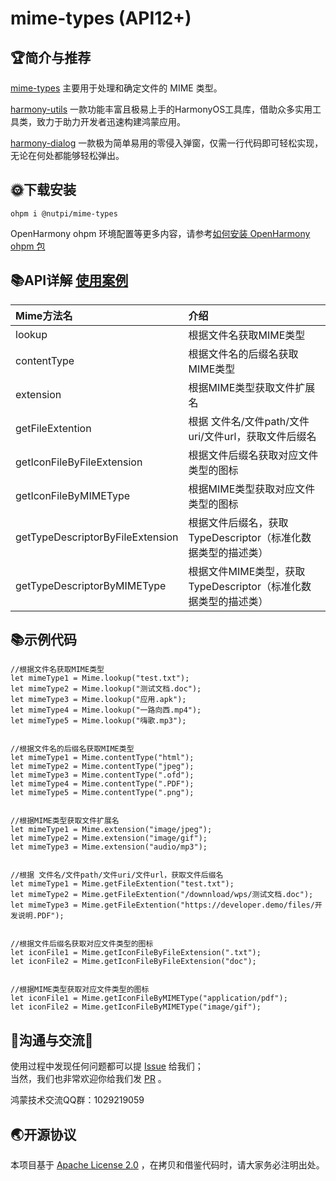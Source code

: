 # mime-types (API12+)

## 🏆简介与推荐

[mime-types](https://ohpm.openharmony.cn/#/cn/detail/@nutpi%2Fmime-types)
主要用于处理和确定文件的 MIME 类型。

[harmony-utils](https://ohpm.openharmony.cn/#/cn/detail/@pura%2Fharmony-utils)
一款功能丰富且极易上手的HarmonyOS工具库，借助众多实用工具类，致力于助力开发者迅速构建鸿蒙应用。

[harmony-dialog](https://ohpm.openharmony.cn/#/cn/detail/@pura%2Fharmony-dialog)
一款极为简单易用的零侵入弹窗，仅需一行代码即可轻松实现，无论在何处都能够轻松弹出。

## 🌞下载安装

`ohpm i @nutpi/mime-types`

OpenHarmony ohpm
环境配置等更多内容，请参考[如何安装 OpenHarmony ohpm 包](https://ohpm.openharmony.cn/#/cn/help/downloadandinstall)

## 📚API详解 [使用案例](https://gitee.com/tongyuyan/harmony-utils/blob/master/entry/src/main/ets/pages/plug/MimeTypesPage.ets)

| Mime方法名                          | 介绍                                       |
|:---------------------------------|:-----------------------------------------|
| lookup                           | 根据文件名获取MIME类型                            |
| contentType                      | 根据文件名的后缀名获取MIME类型                        |
| extension                        | 根据MIME类型获取文件扩展名                          |
| getFileExtention                 | 根据 文件名/文件path/文件uri/文件url，获取文件后缀名        |
| getIconFileByFileExtension       | 根据文件后缀名获取对应文件类型的图标                       |
| getIconFileByMIMEType            | 根据MIME类型获取对应文件类型的图标                      |
| getTypeDescriptorByFileExtension | 根据文件后缀名，获取TypeDescriptor（标准化数据类型的描述类）    |
| getTypeDescriptorByMIMEType      | 根据文件MIME类型，获取TypeDescriptor（标准化数据类型的描述类） |

## 📚示例代码

```
//根据文件名获取MIME类型
let mimeType1 = Mime.lookup("test.txt");
let mimeType2 = Mime.lookup("测试文档.doc");
let mimeType3 = Mime.lookup("应用.apk");
let mimeType4 = Mime.lookup("一路向西.mp4");
let mimeType5 = Mime.lookup("嗨歌.mp3");


//根据文件名的后缀名获取MIME类型
let mimeType1 = Mime.contentType("html");
let mimeType2 = Mime.contentType("jpeg");
let mimeType3 = Mime.contentType(".ofd");
let mimeType4 = Mime.contentType(".PDF");
let mimeType5 = Mime.contentType(".png");


//根据MIME类型获取文件扩展名
let mimeType1 = Mime.extension("image/jpeg");
let mimeType2 = Mime.extension("image/gif");
let mimeType3 = Mime.extension("audio/mp3");


//根据 文件名/文件path/文件uri/文件url，获取文件后缀名
let mimeType1 = Mime.getFileExtention("test.txt");
let mimeType2 = Mime.getFileExtention("/downnload/wps/测试文档.doc");
let mimeType3 = Mime.getFileExtention("https://developer.demo/files/开发说明.PDF");


//根据文件后缀名获取对应文件类型的图标
let iconFile1 = Mime.getIconFileByFileExtension(".txt");
let iconFile2 = Mime.getIconFileByFileExtension("doc");


//根据MIME类型获取对应文件类型的图标
let iconFile1 = Mime.getIconFileByMIMEType("application/pdf");
let iconFile2 = Mime.getIconFileByMIMEType("image/gif");
```


## 🍎沟通与交流🙏

使用过程中发现任何问题都可以提 [Issue](https://gitee.com/tongyuyan/harmony-utils/issues) 给我们；   
当然，我们也非常欢迎你给我们发 [PR](https://gitee.com/tongyuyan/harmony-utils/pulls) 。

鸿蒙技术交流QQ群：1029219059

## 🌏开源协议

本项目基于 [Apache License 2.0](https://www.apache.org/licenses/LICENSE-2.0.html) ，在拷贝和借鉴代码时，请大家务必注明出处。
